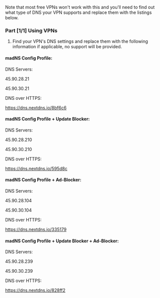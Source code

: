Note that most free VPNs won't work with this and you'll need to find out what type of DNS your VPN supports and replace them with the listings below.

### Part [1/1] Using VPNs
1. Find your VPN's DNS settings and replace them with the following information if applicable, no support will be provided.

#### madNS Config Profile:
DNS Servers:

45.90.28.21

45.90.30.21

DNS over HTTPS:

https://dns.nextdns.io/8bf6c6

#### madNS Config Profile + Update Blocker:
DNS Servers:

45.90.28.210

45.90.30.210

DNS over HTTPS:

https://dns.nextdns.io/595d8c

#### madNS Config Profile + Ad-Blocker:
DNS Servers:

45.90.28.104

45.90.30.104

DNS over HTTPS:

https://dns.nextdns.io/335179

#### madNS Config Profile + Update Blocker + Ad-Blocker:
DNS Servers:

45.90.28.239

45.90.30.239

DNS over HTTPS:

https://dns.nextdns.io/828ff2
